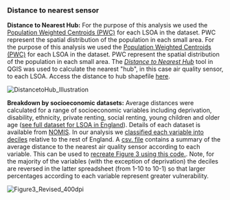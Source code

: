 ### Distance to nearest sensor

**Distance to Nearest Hub:** 
For the purpose of this analysis we used the [Population Weighted Centroids (PWC)](https://geoportal.statistics.gov.uk/datasets/b20460edf2f3459fa7d2771eacab51fc) for each LSOA in the dataset. PWC represent the spatial distribution of the population in each small area. For the purpose of this analysis we used the [Population Weighted Centroids (PWC)](https://geoportal.statistics.gov.uk/datasets/b20460edf2f3459fa7d2771eacab51fc) for each LSOA in the dataset. PWC represent the spatial distribution of the population in each small area. The [*Distance to Nearest Hub*]( https://gis4design.wordpress.com/2015/11/13/qgis-distance-to-nearest-hub/) tool in QGIS was used to calculate the nearest "hub", in this case air quality sensor, to each LSOA. Access the distance to hub shapefile [here](https://github.com/CaitHRobinson/SpatialInequalityintheSmartCity/blob/master/Newcastle/DistancetoNearestSensor/DistancetoHub_AQ_LSOAPWC_NewcastleuponTyne.shp.zip).

![DistancetoHub_Illustration](https://user-images.githubusercontent.com/57355504/92111662-8bae3e00-ede4-11ea-8ee8-0685181a7d55.jpeg)

**Breakdown by socioeconomic datasets:** 
Average distances were calculated for a range of socioeconomic variables including deprivation, disability, ethnicity, private renting, social renting, young children and older age ([see full dataset for LSOA in England](https://github.com/CaitHRobinson/SpatialInequalityintheSmartCity/blob/master/Newcastle/DistancetoNearestSensor/SocioEconomic_LSOA_England.csv)). Details of each dataset is available from [NOMIS](https://www.nomisweb.co.uk/). In our analysis we [classified each variable into deciles](https://github.com/CaitHRobinson/SpatialInequalityintheSmartCity/blob/master/Newcastle/DistancetoNearestSensor/Ranking.rmd) relative to the rest of England. A [csv. file](https://github.com/CaitHRobinson/SpatialInequalityintheSmartCity/blob/master/Newcastle/DistancetoNearestSensor/SocioEconomic_AverageDistances_ByDecile.csv) contains a summary of the average distance to the nearest air quality sensor according to each variable. This can be used to [recreate Figure 3 using this code.](https://github.com/CaitHRobinson/SpatialInequalityintheSmartCity/blob/master/Newcastle/DistancetoNearestSensor/PolarPlots.rmd). Note, for the majority of the variables (with the exception of deprivation) the deciles are reversed in the latter spreadsheet (from 1-10 to 10-1) so that larger percentages according to each variable represent greater vulnerability.

![Figure3_Revised_400dpi](https://user-images.githubusercontent.com/57355504/92110509-be573700-ede2-11ea-93b0-a6319caa7aaa.jpg)
